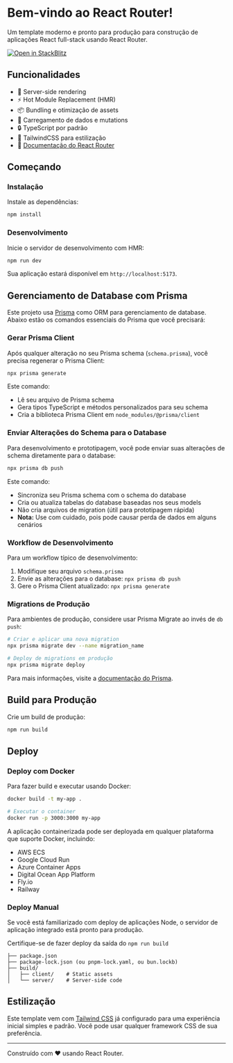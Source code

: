 # Bem-vindo ao React Router!

Um template moderno e pronto para produção para construção de aplicações React full-stack usando React Router.

[![Open in StackBlitz](https://developer.stackblitz.com/img/open_in_stackblitz.svg)](https://stackblitz.com/github/remix-run/react-router-templates/tree/main/default)

## Funcionalidades

- 🚀 Server-side rendering
- ⚡️ Hot Module Replacement (HMR)
- 📦 Bundling e otimização de assets
- 🔄 Carregamento de dados e mutations
- 🔒 TypeScript por padrão
- 🎉 TailwindCSS para estilização
- 📖 [Documentação do React Router](https://reactrouter.com/)

## Começando

### Instalação

Instale as dependências:

```bash
npm install
```

### Desenvolvimento

Inicie o servidor de desenvolvimento com HMR:

```bash
npm run dev
```

Sua aplicação estará disponível em `http://localhost:5173`.

## Gerenciamento de Database com Prisma

Este projeto usa [Prisma](https://www.prisma.io/) como ORM para gerenciamento de database. Abaixo estão os comandos essenciais do Prisma que você precisará:

### Gerar Prisma Client

Após qualquer alteração no seu Prisma schema (`schema.prisma`), você precisa regenerar o Prisma Client:

```bash
npx prisma generate
```

Este comando:

- Lê seu arquivo de Prisma schema
- Gera tipos TypeScript e métodos personalizados para seu schema
- Cria a biblioteca Prisma Client em `node_modules/@prisma/client`

### Enviar Alterações do Schema para o Database

Para desenvolvimento e prototipagem, você pode enviar suas alterações de schema diretamente para o database:

```bash
npx prisma db push
```

Este comando:

- Sincroniza seu Prisma schema com o schema do database
- Cria ou atualiza tabelas do database baseadas nos seus models
- Não cria arquivos de migration (útil para prototipagem rápida)
- **Nota:** Use com cuidado, pois pode causar perda de dados em alguns cenários

### Workflow de Desenvolvimento

Para um workflow típico de desenvolvimento:

1. Modifique seu arquivo `schema.prisma`
2. Envie as alterações para o database: `npx prisma db push`
3. Gere o Prisma Client atualizado: `npx prisma generate`

### Migrations de Produção

Para ambientes de produção, considere usar Prisma Migrate ao invés de `db push`:

```bash
# Criar e aplicar uma nova migration
npx prisma migrate dev --name migration_name

# Deploy de migrations em produção
npx prisma migrate deploy
```

Para mais informações, visite a [documentação do Prisma](https://www.prisma.io/docs/).

## Build para Produção

Crie um build de produção:

```bash
npm run build
```

## Deploy

### Deploy com Docker

Para fazer build e executar usando Docker:

```bash
docker build -t my-app .

# Executar o container
docker run -p 3000:3000 my-app
```

A aplicação containerizada pode ser deployada em qualquer plataforma que suporte Docker, incluindo:

- AWS ECS
- Google Cloud Run
- Azure Container Apps
- Digital Ocean App Platform
- Fly.io
- Railway

### Deploy Manual

Se você está familiarizado com deploy de aplicações Node, o servidor de aplicação integrado está pronto para produção.

Certifique-se de fazer deploy da saída do `npm run build`

```
├── package.json
├── package-lock.json (ou pnpm-lock.yaml, ou bun.lockb)
├── build/
│   ├── client/    # Static assets
│   └── server/    # Server-side code
```

## Estilização

Este template vem com [Tailwind CSS](https://tailwindcss.com/) já configurado para uma experiência inicial simples e padrão. Você pode usar qualquer framework CSS de sua preferência.

---

Construído com ❤️ usando React Router.
